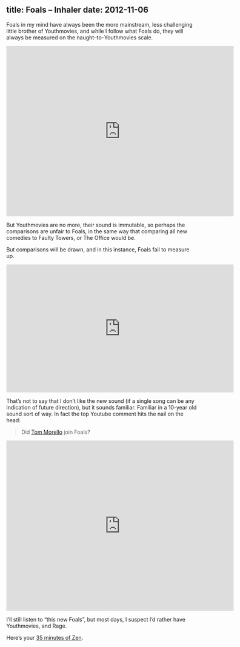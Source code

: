 title: Foals – Inhaler
date: 2012-11-06
---
Foals in my mind have always been the more mainstream, less challenging little
brother of Youthmovies, and while I follow what Foals do, they will always be
measured on the naught–to–Youthmovies scale.

<iframe width="600" height="450" src="http://www.youtube.com/embed/1S_TBjcNRbs"
frameborder="0" allowfullscreen></iframe>

But Youthmovies are no more, their sound is immutable, so perhaps the
comparisons are unfair to Foals, in the same way that comparing all new
comedies to Faulty Towers, or The Office would be.

But comparisons will be drawn, and in this instance, Foals fail to measure up.

<iframe width="600" height="338" src="http://www.youtube.com/embed/qJ_PMvjmC6M"
frameborder="0" allowfullscreen></iframe>

That’s not to say that I don’t like the new sound (if a single song can be any
indication of future direction), but it sounds familiar. Familiar in a 10-year
old sound sort of way. In fact the top Youtube comment hits the nail on the
head:

> Did [Tom Morello][tom_morello] join Foals?

<iframe width="600" height="450" src="http://www.youtube.com/embed/H0kJLW2EwMg"
frameborder="0" allowfullscreen></iframe>

I’ll still listen to “this new Foals”, but most days, I suspect I’d rather have
Youthmovies, and Rage.

Here’s your [35 minutes of Zen][playlist].


[tom_morello]: https://en.wikipedia.org/wiki/Tom_Morello
[playlist]: http://open.spotify.com/user/sneeu/playlist/5SDF4lS0tLziG6oz4rnS8h
